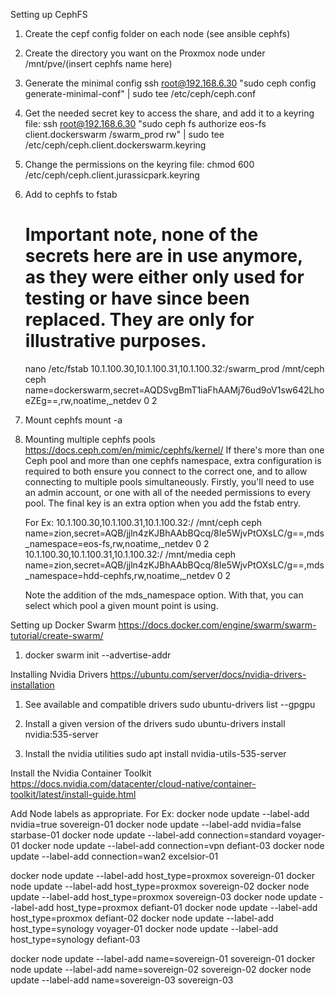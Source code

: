 Setting up CephFS

1. Create the cepf config folder on each node (see ansible cephfs)

2. Create the directory you want on the Proxmox node under /mnt/pve/(insert cephfs name here)

2. Generate the minimal config
    ssh root@192.168.6.30 "sudo ceph config generate-minimal-conf" | sudo tee /etc/ceph/ceph.conf

3. Get the needed secret key to access the share, and add it to a keyring file:
    ssh root@192.168.6.30 "sudo ceph fs authorize eos-fs client.dockerswarm /swarm_prod rw" | sudo tee /etc/ceph/ceph.client.dockerswarm.keyring

4. Change the permissions on the keyring file: 
    chmod 600 /etc/ceph/ceph.client.jurassicpark.keyring
    
5. Add to cephfs to fstab
    # Important note, none of the secrets here are in use anymore, as they were either only used for testing or have since been replaced. They are only for illustrative purposes.
    nano /etc/fstab
        10.1.100.30,10.1.100.31,10.1.100.32:/swarm_prod     /mnt/ceph    ceph    name=dockerswarm,secret=AQDSvgBmT1iaFhAAMj76ud9oV1sw642LhoeZEg==,rw,noatime,_netdev    0       2

6. Mount cephfs
    mount -a

7. Mounting multiple cephfs pools
    https://docs.ceph.com/en/mimic/cephfs/kernel/
    If there's more than one Ceph pool and more than one cephfs namespace, extra configuration is required to both ensure you connect to the correct one, and to allow connecting to multiple pools simultaneously. Firstly, you'll need to use an admin account, or one with all of the needed permissions to every pool. The final key is an extra option when you add the fstab entry.

    For Ex:
    10.1.100.30,10.1.100.31,10.1.100.32:/     /mnt/ceph    ceph    name=zion,secret=AQB/jjln4zKJBhAAbBQcq/8Ie5WjvPtOXsLC/g==,mds_namespace=eos-fs,rw,noatime,_netdev    0       2
    10.1.100.30,10.1.100.31,10.1.100.32:/     /mnt/media    ceph    name=zion,secret=AQB/jjln4zKJBhAAbBQcq/8Ie5WjvPtOXsLC/g==,mds_namespace=hdd-cephfs,rw,noatime,_netdev    0       2

    Note the addition of the mds_namespace option. With that, you can select which pool a given mount point is using.

Setting up Docker Swarm
https://docs.docker.com/engine/swarm/swarm-tutorial/create-swarm/

1. docker swarm init --advertise-addr <MANAGER-IP>

Installing Nvidia Drivers
https://ubuntu.com/server/docs/nvidia-drivers-installation

1. See available and compatible drivers
    sudo ubuntu-drivers list --gpgpu

2. Install a given version of the drivers
    sudo ubuntu-drivers install nvidia:535-server


3. Install the nvidia utilities
    sudo apt install nvidia-utils-535-server

Install the Nvidia Container Toolkit
https://docs.nvidia.com/datacenter/cloud-native/container-toolkit/latest/install-guide.html

Add Node labels as appropriate. For Ex:
docker node update --label-add nvidia=true sovereign-01
docker node update --label-add nvidia=false starbase-01
docker node update --label-add connection=standard voyager-01
docker node update --label-add connection=vpn defiant-03
docker node update --label-add connection=wan2 excelsior-01

docker node update --label-add host_type=proxmox sovereign-01
docker node update --label-add host_type=proxmox sovereign-02
docker node update --label-add host_type=proxmox sovereign-03
docker node update --label-add host_type=proxmox defiant-01
docker node update --label-add host_type=proxmox defiant-02
docker node update --label-add host_type=synology voyager-01
docker node update --label-add host_type=synology defiant-03

docker node update --label-add name=sovereign-01 sovereign-01
docker node update --label-add name=sovereign-02 sovereign-02
docker node update --label-add name=sovereign-03 sovereign-03